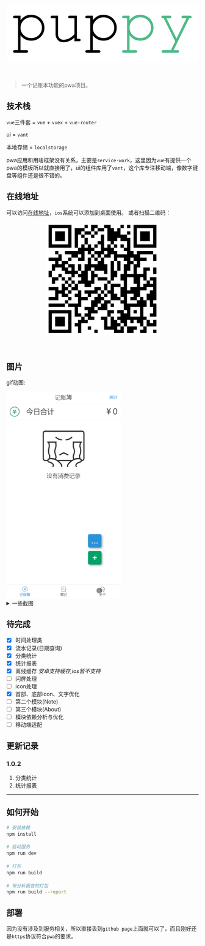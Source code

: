 <br>
<p align="center">
  <img width="500px" src="img/logo.svg" alt="puppy" />
</p>
<br>

> 一个记账本功能的pwa项目。

## 技术栈

`vue`三件套 = `vue` + `vuex` + `vue-router`

ui = `vant`

本地存储 = `localstorage`

pwa应用和用啥框架没有关系，主要是`service-work`，这里因为`vue`有提供一个pwa的模板所以就直接用了，ui的组件库用了`vant`，这个库专注移动端，像数字键盘等组件还是很不错的。

## 在线地址

可以访问[在线地址](https://limengke123.github.io/#/)，`ios`系统可以添加到桌面使用。
或者扫描二维码：

<p align="center">
  <img width="300px" src="img/qrcode.png" alt="qrcode" />
</p>
<br>


## 图片

gif动图:

<img width="300px" src="img/v1.0.0/puppy.gif" alt="动图" />

<details><summary>一些截图</summary><br>
<br>
<img width="300px" src="img/v1.0.0/1.jpg" alt="首页" />
<br>
<br>
<br>
<img width="300px" src="img/v1.0.0/2.jpg" alt="操作" />
<br>
<br>
<br>
<img width="300px" src="img/v1.0.0/3.jpg" alt="列表" />
<br>
<br>
<br>
<img width="300px" src="img/v1.0.0/4.jpg" alt="日期筛选" />
<br>
<br>
<br>
</details>

## 待完成

- [X] 时间处理类
- [X] 流水记录(日期查询)
- [X] 分类统计
- [X] 统计报表
- [X] 离线缓存 *安卓支持缓存,ios暂不支持*
- [ ] 闪屏处理
- [ ] icon处理
- [X] 首部、底部icon、文字优化
- [ ] 第二个模块(Note)
- [ ] 第三个模块(About)
- [ ] 模块依赖分析与优化
- [ ] 移动端适配

## 更新记录

### 1.0.2

1. 分类统计
2. 统计报表

---


## 如何开始

``` bash
# 安装依赖
npm install

# 启动服务
npm run dev

# 打包
npm run build

# 带分析报告的打包
npm run build --report
```

## 部署

因为没有涉及到服务相关，所以直接丢到`github page`上面就可以了，而且刚好还是`https`协议符合`pwa`的要求。
